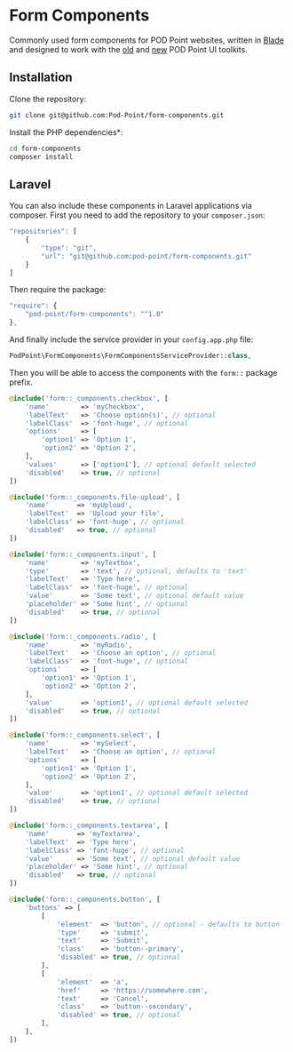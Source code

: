 # Form Components

Commonly used form components for POD Point websites, written in [Blade](https://laravel.com/docs/master/blade) and designed to work with the [old](https://github.com/Pod-Point/ui-toolkit/) and [new](https://github.com/Pod-Point/pod-point-ui-toolkit) POD Point UI toolkits.

## Installation

Clone the repository:

```bash
git clone git@github.com:Pod-Point/form-components.git
```

Install the PHP dependencies*:

```bash
cd form-components
composer install
```

## Laravel

You can also include these components in Laravel applications via composer. First you need to add the repository to your `composer.json`:

```javascript
"repositories": [
    {
        "type": "git",
        "url": "git@github.com:pod-point/form-components.git"
    }
]
```

Then require the package:

```javascript
"require": {
    "pod-point/form-components": "^1.0"
},
```

And finally include the service provider in your `config.app.php` file:

```php
PodPoint\FormComponents\FormComponentsServiceProvider::class,
```

Then you will be able to access the components with the `form::` package prefix.

```php
@include('form::_components.checkbox', [
    'name'        => 'myCheckbox',
    'labelText'   => 'Choose option(s)', // optional
    'labelClass'  => 'font-huge', // optional
    'options'     => [
        'option1' => 'Option 1',
        'option2' => 'Option 2',
    ],
    'values'      => ['option1'], // optional default selected
    'disabled'    => true, // optional
])
```
```php
@include('form::_components.file-upload', [
    'name'       => 'myUpload',
    'labelText'  => 'Upload your file',
    'labelClass' => 'font-huge', // optional
    'disabled'   => true, // optional
])
```
```php
@include('form::_components.input', [
    'name'        => 'myTextbox',
    'type'        => 'text', // optional, defaults to 'text'
    'labelText'   => 'Type here',
    'labelClass'  => 'font-huge', // optional
    'value'       => 'Some text', // optional default value
    'placeholder' => 'Some hint', // optional
    'disabled'    => true, // optional
])
```
```php
@include('form::_components.radio', [
    'name'        => 'myRadio',
    'labelText'   => 'Choose an option', // optional
    'labelClass'  => 'font-huge', // optional
    'options'     => [
        'option1' => 'Option 1',
        'option2' => 'Option 2',
    ],
    'value'       => 'option1', // optional default selected
    'disabled'    => true, // optional
])
```
```php
@include('form::_components.select', [
    'name'        => 'mySelect',
    'labelText'   => 'Choose an option', // optional
    'options'     => [
        'option1' => 'Option 1',
        'option2' => 'Option 2',
    ],
    'value'       => 'option1', // optional default selected
    'disabled'    => true, // optional
])
```
```php
@include('form::_components.textarea', [
    'name'       => 'myTextarea',
    'labelText'  => 'Type here',
    'labelClass' => 'font-huge', // optional
    'value'      => 'Some text', // optional default value
    'placeholder' => 'Some hint', // optional
    'disabled'   => true, // optional
])
```
```php
@include('form::_components.button', [
    'buttons' => [
        [
            'element'  => 'button', // optional - defaults to button
            'type'     => 'submit',
            'text'     => 'Submit',
            'class'    => 'button--primary',
            'disabled' => true, // optional
        ],
        [
            'element'  => 'a',
            'href'     => 'https://somewhere.com',
            'text'     => 'Cancel',
            'class'    => 'button--secondary',
            'disabled' => true, // optional
        ],
    ],
])
```
